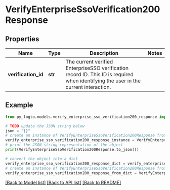 # VerifyEnterpriseSsoVerification200Response


## Properties

Name | Type | Description | Notes
------------ | ------------- | ------------- | -------------
**verification_id** | **str** | The current verified EnterpriseSSO verification record ID. This ID is required when identifying the user in the current interaction. | 

## Example

```python
from py_logto.models.verify_enterprise_sso_verification200_response import VerifyEnterpriseSsoVerification200Response

# TODO update the JSON string below
json = "{}"
# create an instance of VerifyEnterpriseSsoVerification200Response from a JSON string
verify_enterprise_sso_verification200_response_instance = VerifyEnterpriseSsoVerification200Response.from_json(json)
# print the JSON string representation of the object
print(VerifyEnterpriseSsoVerification200Response.to_json())

# convert the object into a dict
verify_enterprise_sso_verification200_response_dict = verify_enterprise_sso_verification200_response_instance.to_dict()
# create an instance of VerifyEnterpriseSsoVerification200Response from a dict
verify_enterprise_sso_verification200_response_from_dict = VerifyEnterpriseSsoVerification200Response.from_dict(verify_enterprise_sso_verification200_response_dict)
```
[[Back to Model list]](../README.md#documentation-for-models) [[Back to API list]](../README.md#documentation-for-api-endpoints) [[Back to README]](../README.md)


